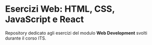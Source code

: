 # Esercizi Web: HTML, CSS, JavaScript e React

Repository dedicato agli esercizi del modulo **Web Development** svolti durante il corso ITS.
